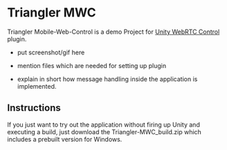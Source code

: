 # Triangler MWC

Triangler Mobile-Web-Control is a demo Project for [Unity WebRTC Control](https://github.com/ein-bandit/unity-webrtc-control) plugin.

- put screenshot/gif here

- mention files which are needed for setting up plugin

- explain in short how message handling inside the application is implemented.

## Instructions

If you just want to try out the application without firing up Unity and executing a build, just download the Triangler-MWC_build.zip which includes a prebuilt version for Windows.

